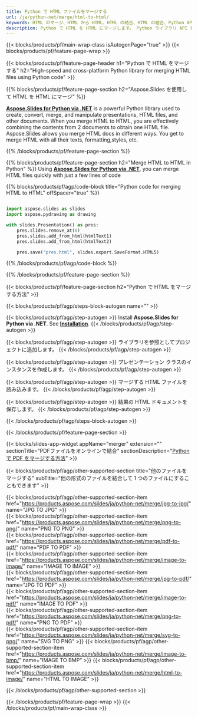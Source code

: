```yaml
---
title: Python で HTML ファイルをマージする
url: /ja/python-net/merge/html-to-html/
keywords: HTML のマージ、HTML から HTML、HTML の結合、HTML の結合、Python API、Python ライブラリ
description: Python で HTML を HTML にマージします。 Python ライブラリ API を使用して HTML ファイルを結合する
---
```


{{< blocks/products/pf/main-wrap-class isAutogenPage="true" >}}
{{< blocks/products/pf/feature-page-wrap >}}

{{< blocks/products/pf/feature-page-header h1="Python で HTML をマージする" h2="High-speed and cross-platform Python library for merging HTML files using Python code" >}}

{{% blocks/products/pf/feature-page-section h2="Aspose.Slides を使用して HTML を HTML にマージ" %}}

[**Aspose.Slides for Python via .NET**](https://products.aspose.com/slides/ja/python-net/) is a powerful Python library used to create, convert, merge, and manipulate presentations, HTML files, and other documents. When you merge HTML to HTML, you are effectively combining the contents from 2 documents to obtain one HTML file. Aspose.Slides allows you merge HTML docs in different ways. You get to merge HTML with all their texts, formatting,styles, etc.

{{% /blocks/products/pf/feature-page-section %}}




{{% blocks/products/pf/feature-page-section  h2="Merge HTML to HTML in Python" %}}
Using [**Aspose.Slides for Python via .NET**](https://products.aspose.com/slides/ja/python-net/), you can merge HTML files quickly with just a few lines of code

{{% blocks/products/pf/agp/code-block title="Python code for merging HTML to HTML" offSpacer="true" %}}
```python

import aspose.slides as slides
import aspose.pydrawing as drawing

with slides.Presentation() as pres:
    pres.slides.remove_at(0)
    pres.slides.add_from_html(htmlText1)
    pres.slides.add_from_html(htmlText2)

    pres.save("pres.html", slides.export.SaveFormat.HTML5)
```
{{% /blocks/products/pf/agp/code-block %}}

{{% /blocks/products/pf/feature-page-section %}}




{{< blocks/products/pf/feature-page-section  h2="Python で HTML をマージする方法" >}}


{{< blocks/products/pf/agp/steps-block-autogen name="" >}}


{{< blocks/products/pf/agp/step-autogen >}}
Install **Aspose.Slides for Python via .NET**. See [**Installation**](https://docs.aspose.com/slides/python-net/installation/).
{{< /blocks/products/pf/agp/step-autogen >}}

{{< blocks/products/pf/agp/step-autogen >}}
ライブラリを参照としてプロジェクトに追加します。
{{< /blocks/products/pf/agp/step-autogen >}}

{{< blocks/products/pf/agp/step-autogen >}}
プレゼンテーション クラスのインスタンスを作成します。
{{< /blocks/products/pf/agp/step-autogen >}}

{{< blocks/products/pf/agp/step-autogen >}}
マージする HTML ファイルを読み込みます。
{{< /blocks/products/pf/agp/step-autogen >}}

{{< blocks/products/pf/agp/step-autogen >}}
結果の HTML ドキュメントを保存します。
{{< /blocks/products/pf/agp/step-autogen >}}


{{< /blocks/products/pf/agp/steps-block-autogen >}}


{{< /blocks/products/pf/feature-page-section >}}




{{< blocks/slides-app-widget  appName="merger" extension="" sectionTitle="PDFファイルをオンラインで結合" sectionDescription="[Python で PDF をマージする方法](https://products.aspose.com/slides/ja/python-net/merge/pdf/)" >}}

{{< blocks/products/pf/agp/other-supported-section title="他のファイルをマージする" subTitle="他の形式のファイルを結合して 1 つのファイルにすることもできます" >}}

{{< blocks/products/pf/agp/other-supported-section-item href="https://products.aspose.com/slides/ja/python-net/merge/jpg-to-jpg/" name="JPG TO JPG" >}}  
{{< blocks/products/pf/agp/other-supported-section-item href="https://products.aspose.com/slides/ja/python-net/merge/png-to-png/" name="PNG TO PNG" >}}  
{{< blocks/products/pf/agp/other-supported-section-item href="https://products.aspose.com/slides/ja/python-net/merge/pdf-to-pdf/" name="PDF TO PDF" >}}  
{{< blocks/products/pf/agp/other-supported-section-item href="https://products.aspose.com/slides/ja/python-net/merge/image-to-image/" name="IMAGE TO IMAGE" >}}  
{{< blocks/products/pf/agp/other-supported-section-item href="https://products.aspose.com/slides/ja/python-net/merge/jpg-to-pdf/" name="JPG TO PDF" >}}  
{{< blocks/products/pf/agp/other-supported-section-item href="https://products.aspose.com/slides/ja/python-net/merge/image-to-pdf/" name="IMAGE TO PDF" >}}  
{{< blocks/products/pf/agp/other-supported-section-item href="https://products.aspose.com/slides/ja/python-net/merge/png-to-pdf/" name="PNG TO PDF" >}}  
{{< blocks/products/pf/agp/other-supported-section-item href="https://products.aspose.com/slides/ja/python-net/merge/svg-to-png/" name="SVG TO PNG" >}} 
{{< blocks/products/pf/agp/other-supported-section-item href="https://products.aspose.com/slides/ja/python-net/merge/image-to-bmp/" name="IMAGE TO BMP" >}} 
{{< blocks/products/pf/agp/other-supported-section-item href="https://products.aspose.com/slides/ja/python-net/merge/html-to-image/" name="HTML TO IMAGE" >}}  
  


{{< /blocks/products/pf/agp/other-supported-section >}}

{{< /blocks/products/pf/feature-page-wrap >}}
{{< /blocks/products/pf/main-wrap-class >}}